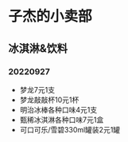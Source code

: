 # 子杰的小卖部

## 冰淇淋&饮料

### 20220927

- 梦龙7元1支
- 梦龙敲敲杯10元1杯
- 明治冰棒各种口味4元1支
- 甄稀冰淇淋各种口味7元1盒
- 可口可乐/雪碧330ml罐装2元1罐

<!-- 
### 20220810

- 索菲亚威化冰淇淋5元1盒
- 梦龙7元1支
- 梦龙敲敲杯10元1杯
- 明治冰棒各种口味4元1支
- 甄稀冰淇淋各种口味7元1盒

### 20220801

- 索菲亚威化冰淇淋5元1盒
- 梦龙7元1支
- 梦龙敲敲杯10元1杯

### 20220702
- 钟薛高（618特惠）开心果柚子冰/杨梅奶冰/草莓白巧/海盐椰椰/玫荔牛乳/低脂番石榴椰子/特牛乳/丝绒可可/干酪味11元1支
- 和路雪冰冰西瓜/菠萝渣渣/冰桃桃3元/支
- 伊利绿色心情2元/支
- 巧乐兹巧恋果/巧脆棒/奶香棒/四个圈口味3元/支
- 蒙牛随便3元/支
- 光明冰砖5元/盒
- 光明盐水棒冰2元/支
- 索菲亚威化冰淇淋5元1盒 

### 20220607
- 可爱多草莓味4元1支
- 明治香草味冰淇淋（小桶装）10元1桶
- 梦龙巴旦木、黑巧、松露味7元1支
- 巧乐兹3元1支
- 冰工厂蜜桃/蓝莓/山楂味2元1支
- 索菲亚原巧17元1盒
- 明治火炬牛奶/草莓味10元1个

### 20220530
- 明治香草味雪糕3元1支
- 明治芝芝西柚芝芝葡萄味雪糕3元1支
- 明治抹茶味雪糕4元1支
- 明治香草味冰淇淋（小桶装）10元1桶
- 雀巢摩爵冰棒10元1支
- 可爱多草莓味4元1支

### 20220620
- 可爱多草莓味4元1支
- 明治香草味冰淇淋（小桶装）10元1桶
- 梦龙黑巧、松露味7元1支
- 冰工厂蓝莓/山楂味2元1支
- 索菲亚原巧17元1盒
- 索菲亚威化冰淇淋5元1盒
- 钟薛高（618特惠）开心果柚子冰/杨梅奶冰/草莓白巧/海盐椰椰/玫荔牛乳/低脂番石榴椰子/特牛乳/丝绒可可/干酪味11元1支

-->
